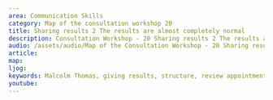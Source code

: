 ```yaml
---
area: Communication Skills
category: Map of the consultation workshop 20
title: Sharing results 2 The results are almost completely normal
description: Consultation Workshop - 20 Sharing results 2 The results are almost completely normal
audio: /assets/audio/Map of the Consultation Workshop - 20 Sharing results 2 The results are almost completely normal - MQ.mp3
article: 
map:
ljog:  
keywords: Malcolm Thomas, giving results, structure, review appointment, almost, normal, results
youtube: 
--- 
```

